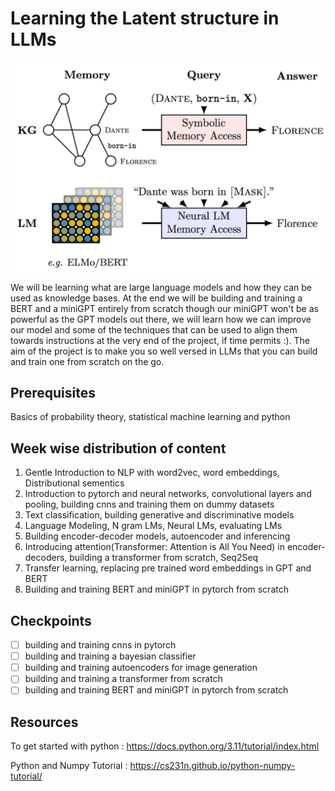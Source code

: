 # Learning the Latent structure in LLMs

![Large Language Model](./assets/llm.png)

We will be learning what are large language models and how they can be used as knowledge bases. At the end we will be building and training a BERT and a miniGPT entirely from scratch though our miniGPT won't be as powerful as the GPT models out there, we will learn how we can improve our model and some of the techniques that can be used to align them towards instructions at the very end of the project, if time permits :). The aim of the project is to make you so well versed in LLMs that you can build and train one from scratch on the go.

## Prerequisites

Basics of probability theory, statistical machine learning and python

## Week wise distribution of content

1) Gentle Introduction to NLP with word2vec, word embeddings, Distributional sementics
2) Introduction to pytorch and neural networks, convolutional layers and pooling, building cnns and training them on dummy datasets
3) Text classification, building generative and discriminative models
4) Language Modeling, N gram LMs, Neural LMs, evaluating LMs
5) Building encoder-decoder models, autoencoder and inferencing
6) Introducing attention(Transformer: Attention is All You Need) in encoder-decoders, building a transformer from scratch, Seq2Seq
7) Transfer learning, replacing pre trained word embeddings in GPT and BERT
8) Building and training BERT and miniGPT in pytorch from scratch

## Checkpoints

* [ ] building and training cnns in pytorch
* [ ] building and training a bayesian classifier
* [ ] building and training autoencoders for image generation
* [ ] building and training a transformer from scratch
* [ ] building and training BERT and miniGPT in pytorch from scratch

<!-- ## Assignment

Python is a very hard pre requisite for this project as we will be putting our intuitive thoughts about natural language understanding into logical structures of rules that the computer will perform via python language, the assignment is based on your proficiency in python

### Problem Statement:

You are a given an integer array A of length n, calculate the sum of squares of all the non negative elements of A.

**You are not allowed to use while loop, for loop, goto statements and iterators, therefore statements such as the ones given below are not allowed**
* [i*i for i in A]
* sum(A)

**Your program should take the input from a text file and print the output in a separate text file, examples of both of which are given below**

### Input

The first line of the input contains the number of test cases T, for each test case the first line contains the length of the array N and the second line contains the space separated elements of the array

Example input has been provided [here](./assignment/input.txt)

### Output

For each array print the sum of squares of all the non negative elements of A

Example output has been provided [here](./assignment/output.txt)

### Submission

Provide a link to your submission python script or jupyter notebook in your SOP or Proposal uploaded on google drive or github -->

## Resources

To get started with python : https://docs.python.org/3.11/tutorial/index.html

Python and Numpy Tutorial : https://cs231n.github.io/python-numpy-tutorial/
